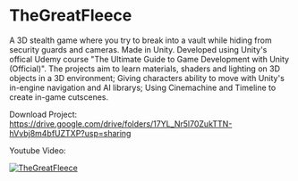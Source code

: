 # TheGreatFleece
 A 3D stealth game where you try to break into a vault while hiding from security guards and cameras. Made in Unity. Developed using Unity's offical Udemy course "The Ultimate Guide to Game Development with Unity (Official)".
The projects aim to learn materials, shaders and lighting on 3D objects in a 3D environment; 
Giving characters ability to move with Unity's in-engine navigation and AI librarys; 
Using Cinemachine and Timeline to create in-game cutscenes.


Download Project: https://drive.google.com/drive/folders/17YL_Nr5l70ZukTTN-hVvbj8m4bfUZTXP?usp=sharing

Youtube Video:

[![TheGreatFleece](https://img.youtube.com/vi/ObqGK3OQLoQ/0.jpg)](https://www.youtube.com/watch?v=ObqGK3OQLoQ)
